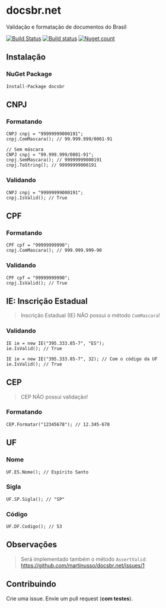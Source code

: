 # docsbr.net

Validação e formatação de documentos do Brasil

[![Build Status](https://travis-ci.org/martinusso/docsbr.net.svg?branch=master)](https://travis-ci.org/martinusso/docsbr.net)
[![Build status](https://ci.appveyor.com/api/projects/status/gba6n7ih4g2pqhso?svg=true)](https://ci.appveyor.com/project/martinusso/docsbr-net)
[![Nuget count](http://img.shields.io/nuget/v/docsbr.svg)](https://www.nuget.org/packages/docsbr/)


## Instalação

### NuGet Package

```
Install-Package docsbr
```

## CNPJ

### Formatando

```CSharp
CNPJ cnpj = "99999999000191";
cnpj.ComMascara(); // 99.999.999/0001-91

// Sem máscara
CNPJ cnpj = "99.999.999/0001-91";
cnpj.SemMascara(); // 99999999000191
cnpj.ToString(); // 99999999000191
```

### Validando

```CSharp
CNPJ cnpj = "99999999000191";
cnpj.IsValid(); // True
```

## CPF

### Formatando

```CSharp
CPF cpf = "99999999990";
cnpj.ComMascara(); // 999.999.999-90
```

### Validando

```CSharp
CPF cpf = "99999999990";
cnpj.IsValid(); // True
```

## IE: Inscrição Estadual

> Inscrição Estadual (IE) NÃO possui o método `ComMascara`!

### Validando

```CSharp
IE ie = new IE("395.333.85-7", "ES");
ie.IsValid(); // True

IE ie = new IE("395.333.85-7", 32); // Com o código da UF
ie.IsValid(); // True
```

## CEP

> CEP NÃO possui validação!

### Formatando

```CSharp
CEP.Formatar("12345678"); // 12.345-678
```

## UF

### Nome

```CSharp
UF.ES.Nome(); // Espírito Santo
```

### Sigla

```CSharp
UF.SP.Sigla(); // "SP"
```

### Código

```CSharp
UF.DF.Codigo(); // 53
```

## Observações

> Será implementado também o método `AssertValid`: https://github.com/martinusso/docsbr.net/issues/1

## Contribuindo

Crie uma issue. Envie um pull request (**com testes**).

